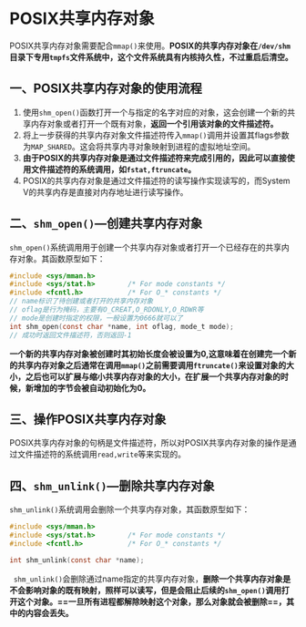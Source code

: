 # POSIX共享内存对象

POSIX共享内存对象需要配合`mmap()`来使用。**POSIX的共享内存对象在`/dev/shm`目录下专用`tmpfs`文件系统中，这个文件系统具有内核持久性，不过重启后清空。**



## 一、POSIX共享内存对象的使用流程

1. 使用`shm_open()`函数打开一个与指定的名字对应的对象，这会创建一个新的共享内存对象或者打开一个既有对象，**返回一个引用该对象的文件描述符。**
2. 将上一步获得的共享内存对象文件描述符传入`mmap()`调用并设置其flags参数为`MAP_SHARED`。这会将共享内寻对象映射到进程的虚拟地址空间。
3. **由于POSIX的共享内存对象是通过文件描述符来完成引用的，因此可以直接使用文件描述符的系统调用，如`fstat,ftruncate`。**
4. POSIX的共享内存对象是通过文件描述符的读写操作实现读写的，而System V的共享内存是直接对内存地址进行读写操作。



## 二、`shm_open()`—创建共享内存对象

`shm_open()`系统调用用于创建一个共享内存对象或者打开一个已经存在的共享内存对象。其函数原型如下：

```c
#include <sys/mman.h>
#include <sys/stat.h>        /* For mode constants */
#include <fcntl.h>           /* For O_* constants */
// name标识了待创建或者打开的共享内存对象
// oflag是行为掩码，主要有O_CREAT,O_RDONLY,O_RDWR等
// mode是创建时指定的权限，一般设置为0666就可以了
int shm_open(const char *name, int oflag, mode_t mode);
// 成功时返回文件描述符，否则返回-1
```

**一个新的共享内存对象被创建时其初始长度会被设置为0,这意味着在创建完一个新的共享内存对象之后通常在调用`mmap()`之前需要调用`ftruncate()`来设置对象的大小，之后也可以扩展与缩小共享内存对象的大小，在扩展一个共享内存对象的时候，新增加的字节会被自动初始化为0。**



## 三、操作POSIX共享内存对象

POSIX共享内存对象的句柄是文件描述符，所以对POSIX共享内存对象的操作是通过文件描述符的系统调用`read,write`等来实现的。



## 四、`shm_unlink()`—删除共享内存对象

`shm_unlink()`系统调用会删除一个共享内存对象，其函数原型如下：

```c
#include <sys/mman.h>
#include <sys/stat.h>        /* For mode constants */
#include <fcntl.h>           /* For O_* constants */

int shm_unlink(const char *name);
```

` shm_unlink()`会删除通过name指定的共享内存对象，**删除一个共享内存对象是不会影响对象的既有映射，照样可以读写，但是会阻止后续的`shm_open()`调用打开这个对象。==一旦所有进程都解除映射这个对象，那么对象就会被删除==，其中的内容会丢失。**